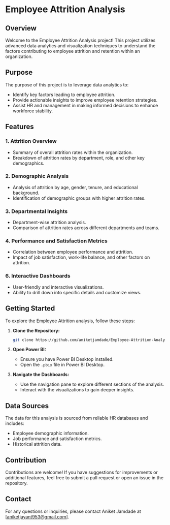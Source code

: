 # Employee Attrition Analysis

## Overview

Welcome to the Employee Attrition Analysis project! This project utilizes advanced data analytics and visualization techniques to understand the factors contributing to employee attrition and retention within an organization.

## Purpose

The purpose of this project is to leverage data analytics to:

- Identify key factors leading to employee attrition.
- Provide actionable insights to improve employee retention strategies.
- Assist HR and management in making informed decisions to enhance workforce stability.

## Features

### 1. **Attrition Overview**
- Summary of overall attrition rates within the organization.
- Breakdown of attrition rates by department, role, and other key demographics.

### 2. **Demographic Analysis**
- Analysis of attrition by age, gender, tenure, and educational background.
- Identification of demographic groups with higher attrition rates.

### 3. **Departmental Insights**
- Department-wise attrition analysis.
- Comparison of attrition rates across different departments and teams.

### 4. **Performance and Satisfaction Metrics**
- Correlation between employee performance and attrition.
- Impact of job satisfaction, work-life balance, and other factors on attrition.

### 6. **Interactive Dashboards**
- User-friendly and interactive visualizations.
- Ability to drill down into specific details and customize views.

## Getting Started

To explore the Employee Attrition analysis, follow these steps:

1. **Clone the Repository:**
   ```bash
   git clone https://github.com/aniketjamdade/Employee-Attrition-Analysis.git
   ```

2. **Open Power BI:**
   - Ensure you have Power BI Desktop installed.
   - Open the `.pbix` file in Power BI Desktop.

3. **Navigate the Dashboards:**
   - Use the navigation pane to explore different sections of the analysis.
   - Interact with the visualizations to gain deeper insights.

## Data Sources

The data for this analysis is sourced from reliable HR databases and includes:

- Employee demographic information.
- Job performance and satisfaction metrics.
- Historical attrition data.

## Contribution

Contributions are welcome! If you have suggestions for improvements or additional features, feel free to submit a pull request or open an issue in the repository.


## Contact

For any questions or inquiries, please contact Aniket Jamdade at [aniketjayant953@gmail.com].